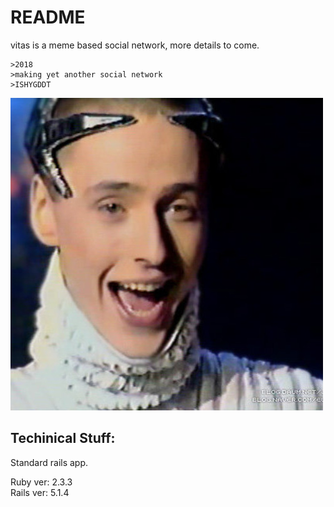 # README

vitas is a meme based social network, more details to come.

```
>2018
>making yet another social network
>ISHYGDDT
```

![](vitas.jpg "This is where the codename comes from")

## Techinical Stuff:
Standard rails app.  

Ruby ver: 2.3.3  
Rails ver: 5.1.4
